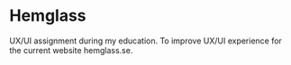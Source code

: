# Hemglass
UX/UI assignment during my education. To improve UX/UI experience for the current website hemglass.se. 
